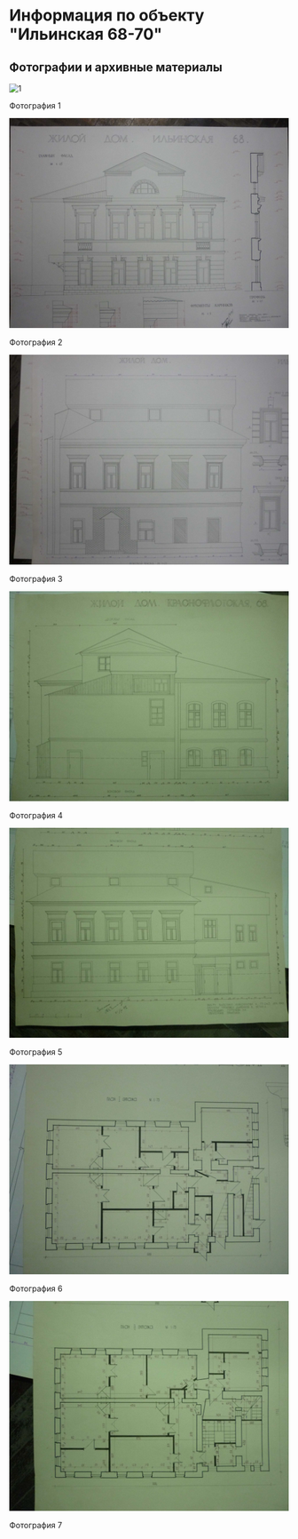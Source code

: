 # Информация по объекту "Ильинская 68-70"

## Фотографии и архивные материалы

![1](/BuidingsInfo/a3c8f103-5349-405c-b6f0-5baaa9e0b3f9/1_Compressed.jpg)

Фотография 1

![2](/BuidingsInfo/a3c8f103-5349-405c-b6f0-5baaa9e0b3f9/P1270403_Compressed.jpg)

Фотография 2

![3](/BuidingsInfo/a3c8f103-5349-405c-b6f0-5baaa9e0b3f9/P1270404_Compressed.jpg)

Фотография 3

![4](/BuidingsInfo/a3c8f103-5349-405c-b6f0-5baaa9e0b3f9/P1270405_Compressed.jpg)

Фотография 4

![5](/BuidingsInfo/a3c8f103-5349-405c-b6f0-5baaa9e0b3f9/P1270406_Compressed.jpg)

Фотография 5

![6](/BuidingsInfo/a3c8f103-5349-405c-b6f0-5baaa9e0b3f9/P1270407_Compressed.jpg)

Фотография 6

![7](/BuidingsInfo/a3c8f103-5349-405c-b6f0-5baaa9e0b3f9/P1270408_Compressed.jpg)

Фотография 7

